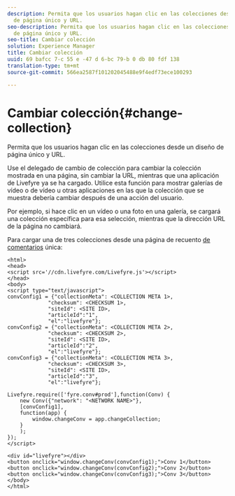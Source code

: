 ```yaml
---
description: Permita que los usuarios hagan clic en las colecciones desde un diseño
  de página único y URL.
seo-description: Permita que los usuarios hagan clic en las colecciones desde un diseño
  de página único y URL.
seo-title: Cambiar colección
solution: Experience Manager
title: Cambiar colección
uuid: 69 bafcc 7-c 55 e -47 d 6-bc 79-b 0 db 80 fdf 138
translation-type: tm+mt
source-git-commit: 566ea2587f101202045488e9f4edf73ece100293

---
```



# Cambiar colección{#change-collection}

Permita que los usuarios hagan clic en las colecciones desde un diseño de página único y URL.

Use el delegado de cambio de colección para cambiar la colección mostrada en una página, sin cambiar la URL, mientras que una aplicación de Livefyre ya se ha cargado. Utilice esta función para mostrar galerías de vídeo o de vídeo u otras aplicaciones en las que la colección que se muestra debería cambiar después de una acción del usuario.

Por ejemplo, si hace clic en un vídeo o una foto en una galería, se cargará una colección específica para esa selección, mientras que la dirección URL de la página no cambiará.

Para cargar una de tres colecciones desde una página de recuento [de comentarios](/help/implementation/c-advanced-topics/t-display-comment-count.md) única:

```
<html> 
<head> 
<script src='//cdn.livefyre.com/Livefyre.js'></script> 
</head> 
<body> 
<script type="text/javascript"> 
convConfig1 = {"collectionMeta": <COLLECTION META 1>, 
             "checksum": <CHECKSUM 1>, 
             "siteId": <SITE ID>, 
             "articleId":"1", 
             "el":"livefyre"}; 
convConfig2 = {"collectionMeta": <COLLECTION META 2>, 
             "checksum": <CHECKSUM 2>, 
             "siteId": <SITE ID>, 
             "articleId":"2", 
             "el":"livefyre"}; 
convConfig3 = {"collectionMeta": <COLLECTION META 3>, 
             "checksum": <CHECKSUM 3>, 
             "siteId": <SITE ID>, 
             "articleId":"3", 
             "el":"livefyre"}; 
  
Livefyre.require(['fyre.conv#prod'],function(Conv) { 
    new Conv({"network": "<NETWORK NAME>"}, 
    [convConfig1], 
    function(app) {  
        window.changeConv = app.changeCollection; 
    } 
    ); 
}); 
</script> 
  
<div id="livefyre"></div> 
<button onclick="window.changeConv(convConfig1);">Conv 1</button> 
<button onclick="window.changeConv(convConfig2);">Conv 2</button> 
<button onclick="window.changeConv(convConfig3);">Conv 3</button> 
</body> 
</html>
```

